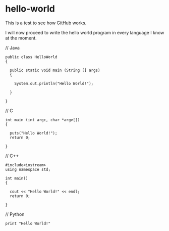 # hello-world

This is a test to see how GitHub works.

I will now proceed to write the hello world program in every language I know at the moment.

// Java

    public class HelloWorld
    {

      public static void main (String [] args)
      {
  
        System.out.println("Hello World!");
    
      }
  
    }

// C

    int main (int argc, char *argv[])
    {

      puts("Hello World!");
      return 0;

    }

// C++

    #include<iostream>
    using namespace std;

    int main()
    {

      cout << "Hello World!" << endl;
      return 0;
  
    }

// Python

    print "Hello World!"
